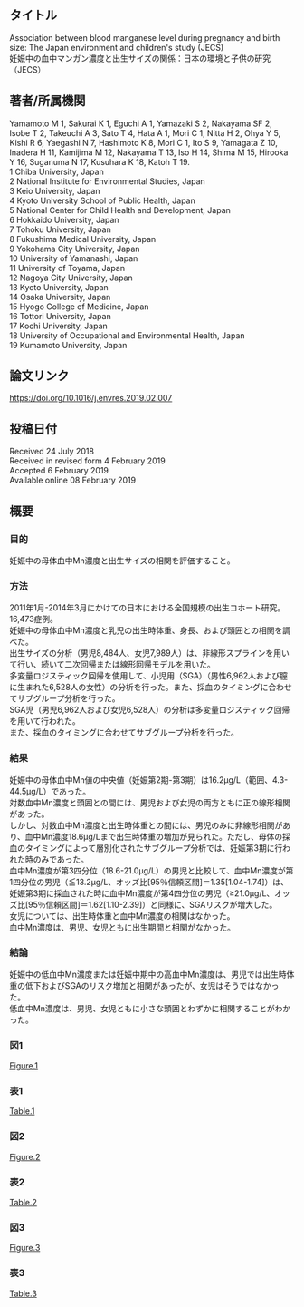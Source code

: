 ## タイトル
Association between blood manganese level during pregnancy and birth size: The Japan environment and children's study (JECS)  
妊娠中の血中マンガン濃度と出生サイズの関係：日本の環境と子供の研究（JECS）

## 著者/所属機関
Yamamoto M 1, Sakurai K 1, Eguchi A 1, Yamazaki S 2, Nakayama SF 2, Isobe T 2, Takeuchi A 3, Sato T 4, Hata A 1, Mori C 1, Nitta H 2, Ohya Y 5, Kishi R 6, Yaegashi N 7, Hashimoto K 8, Mori C 1, Ito S 9, Yamagata Z 10, Inadera H 11, Kamijima M 12, Nakayama T 13, Iso H 14, Shima M 15, Hirooka Y 16, Suganuma N 17, Kusuhara K 18, Katoh T 19.  
1 Chiba University, Japan  
2 National Institute for Environmental Studies, Japan  
3 Keio University, Japan  
4 Kyoto University School of Public Health, Japan  
5 National Center for Child Health and Development, Japan  
6 Hokkaido University, Japan  
7 Tohoku University, Japan  
8 Fukushima Medical University, Japan  
9 Yokohama City University, Japan  
10 University of Yamanashi, Japan  
11 University of Toyama, Japan  
12 Nagoya City University, Japan  
13 Kyoto University, Japan  
14 Osaka University, Japan  
15 Hyogo College of Medicine, Japan  
16 Tottori University, Japan  
17 Kochi University, Japan  
18 University of Occupational and Environmental Health, Japan  
19 Kumamoto University, Japan  

## 論文リンク
https://doi.org/10.1016/j.envres.2019.02.007

## 投稿日付
Received 24 July 2018  
Received in revised form 4 February 2019  
Accepted 6 February 2019  
Available online 08 February 2019

## 概要
### 目的
妊娠中の母体血中Mn濃度と出生サイズの相関を評価すること。

### 方法
2011年1月-2014年3月にかけての日本における全国規模の出生コホート研究。  
16,473症例。  
妊娠中の母体血中Mn濃度と乳児の出生時体重、身長、および頭囲との相関を調べた。  
出生サイズの分析（男児8,484人、女児7,989人）は、非線形スプラインを用いて行い、続いて二次回帰または線形回帰モデルを用いた。  
多変量ロジスティック回帰を使用して、小児用（SGA）（男性6,962人および膣に生まれた6,528人の女性）の分析を行った。また、採血のタイミングに合わせてサブグループ分析を行った。  
SGA児（男児6,962人および女児6,528人）の分析は多変量ロジスティック回帰を用いて行われた。  
また、採血のタイミングに合わせてサブグループ分析を行った。

### 結果
妊娠中の母体血中Mn値の中央値（妊娠第2期-第3期）は16.2µg/L（範囲、4.3-44.5µg/L）であった。  
対数血中Mn濃度と頭囲との間には、男児および女児の両方ともに正の線形相関があった。  
しかし、対数血中Mn濃度と出生時体重との間には、男児のみに非線形相関があり、血中Mn濃度18.6μg/Lまで出生時体重の増加が見られた。ただし、母体の採血のタイミングによって層別化されたサブグループ分析では、妊娠第3期に行われた時のみであった。  
血中Mn濃度が第3四分位（18.6-21.0μg/L）の男児と比較して、血中Mn濃度が第1四分位の男児（≦13.2µg/L、オッズ比\[95％信頼区間\]＝1.35\[1.04-1.74\]）は、妊娠第3期に採血された時に血中Mn濃度が第4四分位の男児（≥21.0µg/L、オッズ比\[95％信頼区間\]＝1.62\[1.10-2.39\]）と同様に、SGAリスクが増大した。  
女児については、出生時体重と血中Mn濃度の相関はなかった。  
血中Mn濃度は、男児、女児ともに出生期間と相関がなかった。

### 結論
妊娠中の低血中Mn濃度または妊娠中期中の高血中Mn濃度は、男児では出生時体重の低下およびSGAのリスク増加と相関があったが、女児はそうではなかった。  
低血中Mn濃度は、男児、女児ともに小さな頭囲とわずかに相関することがわかった。

### 図1
[Figure.1](Associations_fig1.jpg)

### 表1
[Table.1](Associations_tab1.png)

### 図2
[Figure.2](Associations_fig2.jpg)

### 表2
[Table.2](Associations_tab2.png)

### 図3
[Figure.3](Associations_fig3.jpg)

### 表3
[Table.3](Associations_tab3.png)

